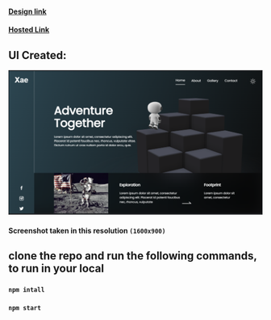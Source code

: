 #### [Design link](https://www.figma.com/file/hDcipE9zMuiDsYAkjcQuKw/Space?node-id=0%3A1)

#### [Hosted Link](https://3d-space-design.netlify.app/)

## UI Created:

![3d space Design](src/images/3d-space-design.PNG)

#### Screenshot taken in this resolution `(1600x900)`

## clone the repo and run the following commands, to run in your local

#### `npm intall`

#### `npm start`
